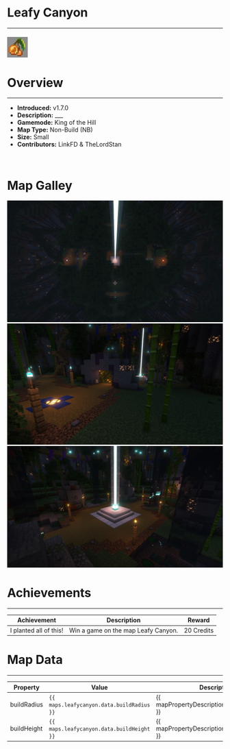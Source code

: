 <!-- replace _map_ with the actual map name -->
<!-- change gamemode type for the Map data description  -->
# Leafy Canyon

***

#### ![leafycanyonicon](../assets/maps/leafycanyon/leafycanyon-icon.jpg)

# Overview
***
- **Introduced:** v1.7.0
- **Description:** ___
- **Gamemode:** King of the Hill
- **Map Type:** Non-Build (NB)
- **Size:** Small
- **Contributors:** LinkFD & TheLordStan

<br />  

# Map Galley
![Leafy Canyon - Overview](../assets/maps/leafycanyon/leafycanyon-overview.jpg '')
![Leafy Canyon - Overview](../assets/maps/leafycanyon/leafycanyon-spawn.jpg '')
![Leafy Canyon - Overview](../assets/maps/leafycanyon/leafycanyon-beacon.jpg '')

# Achievements
***

| Achievement | Description | Reward |
| ----- | ----- | ------ |
| I planted all of this! | Win a game on the map Leafy Canyon. | 20 Credits |



# Map Data
***

| Property | Value | Description |
| ----------- | ----------- | ------ |
| buildRadius |`{{ maps.leafycanyon.data.buildRadius }}`| {{ mapPropertyDescriptions.buildRadius.koth }} |
| buildHeight |`{{ maps.leafycanyon.data.buildHeight }}`| {{ mapPropertyDescriptions.buildHeight.koth }} |